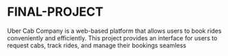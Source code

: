 # FINAL-PROJECT
Uber Cab Company is a web-based platform that allows users to book rides conveniently and efficiently. This project provides an interface for users to request cabs, track rides, and manage their bookings seamless
